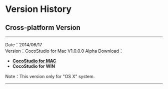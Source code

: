 # Version History

## Cross-platform Version

----------
Date：2014/06/17   
Version：CocoStudio for Mac V1.0.0.0 Alpha
Download：	

- [**CocoStudio for MAC**](..........)      
- **CocoStudio for WIN**  

Note：This version only for "OS X" system.

----------